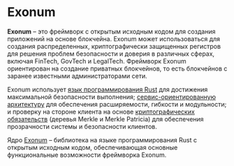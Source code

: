 # Exonum

**Exonum** – это фреймворк с открытым исходным кодом для создания приложений на
основе блокчейна. Exonum может использоваться для создания распределенных,
криптографически защищенных регистров для решения проблем безопасности и
доверия в различных сферах, включая FinTech, GovTech и LegalTech. Фреймворк
Exonum ориентирован
на создание приватных блокчейнов, то есть блокчейнов с заранее известными
администраторами сети.

Exonum использует [язык программирования Rust](http://rust-lang.org/) для
достижения максимальной безопасности выполнения;
[сервис-ориентированную архитектуру](https://en.wikipedia.org/wiki/Service-oriented_architecture)
для обеспечения расширяемости, гибкости и модульности; и проверку на стороне
клиента на основе
[криптографических обязательств](https://en.wikipedia.org/wiki/Commitment_scheme)
(деревья Merkle и Merkle Patricia) для обеспечения прозрачности системы и
безопасности клиентов.

Ядро [Exonum](http://github.com/exonum/exonum/) – библиотека на языке
программирования Rust с открытым
исходным кодом, обеспечивающая основные функциональные возможности фреймворка
Exonum.
